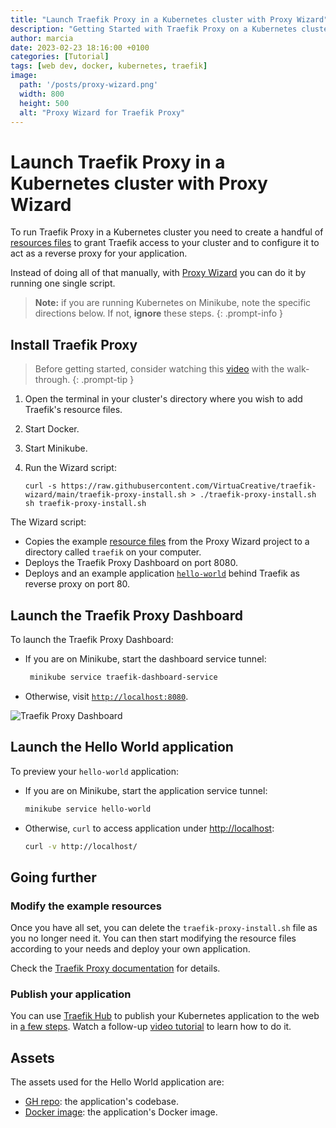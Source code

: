 ```yaml
---
title: "Launch Traefik Proxy in a Kubernetes cluster with Proxy Wizard"
description: "Getting Started with Traefik Proxy on a Kubernetes cluster woth Proxy Wizard"
author: marcia
date: 2023-02-23 18:16:00 +0100
categories: [Tutorial]
tags: [web dev, docker, kubernetes, traefik]
image:
  path: '/posts/proxy-wizard.png'
  width: 800
  height: 500
  alt: "Proxy Wizard for Traefik Proxy"
---
```


# Launch Traefik Proxy in a Kubernetes cluster with Proxy Wizard

To run Traefik Proxy in a Kubernetes cluster you need to create a handful of
[resources files](https://doc.traefik.io/traefik/getting-started/quick-start-with-kubernetes/)
to grant Traefik access to your cluster and to configure it to act as a reverse proxy
for your application.

Instead of doing all of that manually, with [Proxy Wizard](https://github.com/VirtuaCreative/traefik-wizard)
you can do it by running one single script.

> **Note:** if you are running Kubernetes on Minikube, note the specific directions below. If not,
**ignore** these steps.
{: .prompt-info }

## Install Traefik Proxy

> Before getting started, consider watching this [video](https://www.youtube.com/watch?v=JaTITCVcUn0)
with the walk-through.
{: .prompt-tip }

1. Open the terminal in your cluster's directory where you wish
to add Traefik's resource files.
1. Start Docker.
1. Start Minikube.
1. Run the Wizard script:

   ```shell
   curl -s https://raw.githubusercontent.com/VirtuaCreative/traefik-wizard/main/traefik-proxy-install.sh > ./traefik-proxy-install.sh
   sh traefik-proxy-install.sh
   ```

The Wizard script:

- Copies the example [resource files](https://github.com/VirtuaCreative/traefik-wizard/tree/main/proxy-kube-resources) from the
Proxy Wizard project to a directory called `traefik` on your computer.
- Deploys the Traefik Proxy Dashboard on port 8080.
- Deploys and an example application [`hello-world`](https://github.com/VirtuaCreative/html-hello-world)
behind Traefik as reverse proxy on port 80.

## Launch the Traefik Proxy Dashboard

To launch the Traefik Proxy Dashboard:

- If you are on Minikube, start the dashboard service tunnel:

  ```sh
   minikube service traefik-dashboard-service
   ```

- Otherwise, visit [`http://localhost:8080`](http://localhost:8080).

![Traefik Proxy Dashboard](https://raw.githubusercontent.com/VirtuaCreative/traefik-wizard/main/docs/img/traefik-proxy-dashboard.png)

## Launch the Hello World application

To preview your `hello-world` application:

- If you are on Minikube, start the application service tunnel:

  ```sh
  minikube service hello-world
  ```

- Otherwise, `curl` to access application under [http://localhost](http://localhost):

   ```sh
   curl -v http://localhost/
   ```

## Going further

### Modify the example resources

Once you have all set, you can delete the `traefik-proxy-install.sh` file as you no longer need it.
You can then start modifying the resource files according to your needs and deploy your own application.

Check the [Traefik Proxy documentation](https://doc.traefik.io/traefik/) for details.

### Publish your application

You can use [Traefik Hub](https://doc.traefik.io/traefik-hub/) to publish your Kubernetes application to the
web in [a few steps](https://github.com/VirtuaCreative/traefik-wizard/blob/main/docs/publish.md).
Watch a follow-up [video tutorial](https://youtu.be/toWxWTw2tEY) to learn how to do it.

## Assets

The assets used for the Hello World application are:

- [GH repo](https://github.com/VirtuaCreative/html-hello-world): the application's codebase.
- [Docker image](https://hub.docker.com/r/ramosmd/html-hello-world): the application's Docker image.
